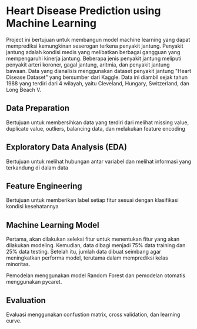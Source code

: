 # Heart Disease Prediction using Machine Learning
Project ini bertujuan untuk membangun model machine learning yang dapat memprediksi kemungkinan seserogan terkena penyakit jantung. Penyakit jantung adalah kondisi medis yang melibatkan berbagai gangguan yang mempengaruhi kinerja jantung. Beberapa jenis penyakit jantung meliputi penyakit arteri koroner, gagal jantung, aritmia, dan penyakit jantung bawaan.
Data yang dianalisis menggunakan dataset penyakit jantung "Heart Disease Dataset" yang bersumber dari Kaggle. Data ini diambil sejak tahun 1988 yang terdiri dari 4 wilayah, yaitu Cleveland, Hungary, Switzerland, dan Long Beach V.

## Data Preparation
Bertujuan untuk membersihkan data yang terdiri dari melihat missing value, duplicate value, outliers, balancing data, dan melakukan feature encoding

## Exploratory Data Analysis (EDA)
Bertujuan untuk melihat hubungan antar variabel dan melihat informasi yang terkandung di dalam data

## Feature Engineering
Bertujuan untuk memberikan label setiap fitur sesuai dengan klasifikasi kondisi kesehatannya

## Machine Learning Model
Pertama, akan dilakukan seleksi fitur untuk menentukan fitur yang akan dilakukan modeling. Kemudian, data dibagi menjadi 75% data training dan 25% data testing. Setelah itu, jumlah data dibuat seimbang agar meningkatkan performa model, terutama dalam memprediksi kelas minoritas. 

Pemodelan menggunakan model Random Forest dan pemodelan otomatis menggunakan pycaret.

## Evaluation
Evaluasi menggunakan confustion matrix, cross validation, dan learning curve.
